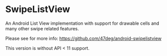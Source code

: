 SwipeListView 
=============

An Android List View implementation with support for drawable cells and many other swipe related features.

Please see for more info:
https://github.com/47deg/android-swipelistview

This version is without API < 11 support.
